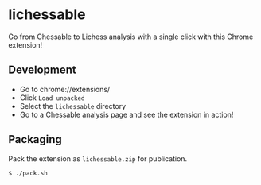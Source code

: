 # lichessable
Go from Chessable to Lichess analysis with a single click with this Chrome extension!

## Development

- Go to chrome://extensions/
- Click `Load unpacked`
- Select the `lichessable` directory
- Go to a Chessable analysis page and see the extension in action!

## Packaging

Pack the extension as `lichessable.zip` for publication.

```shell
$ ./pack.sh
```
